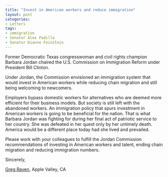 ```yaml
---
title: "Invest in American workers and reduce immigration"
layout: post
categories:
- Letters
tags:
- immigration
- Senator Alex Padilla
- Senator Dianne Feinstein
---
```


Former Democratic Texas congresswoman and civil rights champion Barbara Jordan chaired the U.S. Commission on Immigration Reform under President Bill Clinton.

Under Jordan, the Commission envisioned an immigration system that would invest in American workers while reducing chain migration and still being welcoming to newcomers.

Employers bypass domestic workers for alternatives who are deemed more efficient for their business models. But society is still left with the abandoned workers. An immigration policy that spurs investment in American workers is going to be beneficial for the nation. That is what Barbara Jordan was fighting for during her final act of patriotic service to her country. She was defeated in her quest only by her untimely death. America would be a different place today had she lived and prevailed.

Please work with your colleagues to fulfill the Jordan Commission recommendations of investing in American workers and talent, ending chain migration and reducing immigration numbers.

Sincerely,

[Greg Raven](https://www.gregraven.org/), Apple Valley, CA